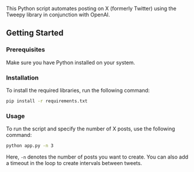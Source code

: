 This Python script automates posting on X (formerly Twitter) using the Tweepy library in conjunction with OpenAI. <br>

## Getting Started

### Prerequisites

Make sure you have Python installed on your system. 

### Installation

To install the required libraries, run the following command:

```bash
pip install -r requirements.txt
```

### Usage
To run the script and specify the number of X posts, use the following command:
```bash
python app.py -n 3
```
Here, ```-n``` denotes the number of posts you want to create. You can also add a timeout in the loop to create intervals between tweets.
